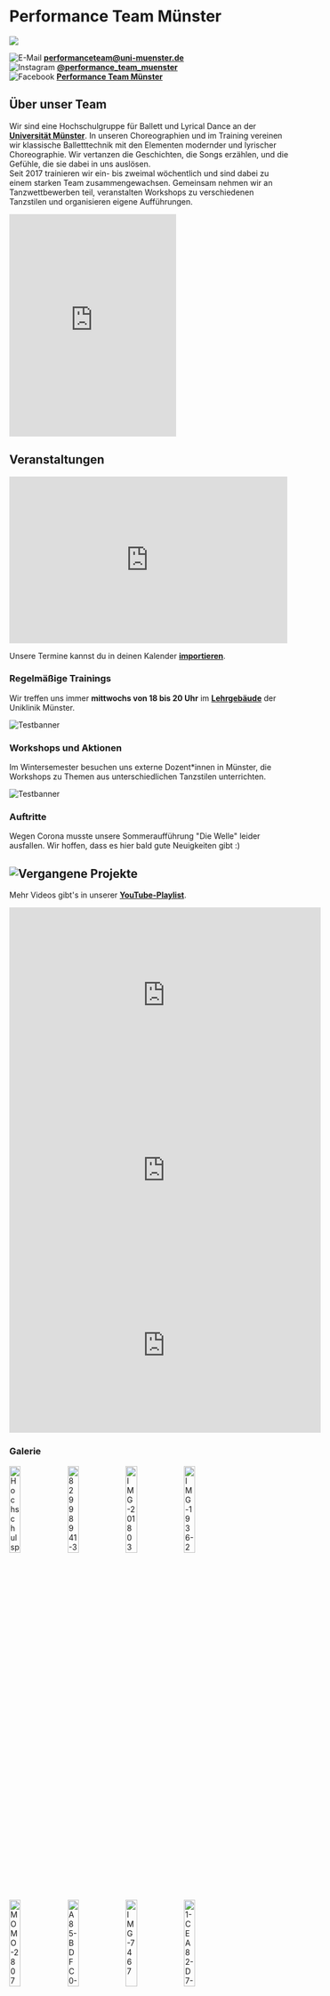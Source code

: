 # Performance Team Münster

![][logo]

![E-Mail][mailicon] **[performanceteam@uni-muenster.de][mail]**  
![Instagram][instaicon] **[@performance\_team\_muenster][instagram]**  
![Facebook][fbicon] **[Performance Team Münster][facebook]**

## Über unser Team
Wir sind eine Hochschulgruppe für Ballett und Lyrical Dance an der [**Universität Münster**][wwu]. In unseren Choreographien und im Training vereinen wir klassische Balletttechnik mit den Elementen modernder und lyrischer Choreographie. Wir vertanzen die Geschichten, die Songs erzählen, und die Gefühle, die sie dabei in uns auslösen.  
Seit 2017 trainieren wir ein- bis zweimal wöchentlich und sind dabei zu einem starken Team zusammengewachsen. Gemeinsam nehmen wir an Tanzwettbewerben teil, veranstalten Workshops zu verschiedenen Tanzstilen und organisieren eigene Aufführungen.

<iframe src="https://www.facebook.com/plugins/post.php?href=https%3A%2F%2Fwww.facebook.com%2F104566531110275%2Fphotos%2Fa.154322496134678%2F154322499468011%2F&show_text="false" height="400" style="border:none;overflow:auto" scrolling="yes" frameborder="0" allowTransparency="true" allow="encrypted-media"></iframe>

## Veranstaltungen

<iframe src="https://calendar.google.com/calendar/embed?height=400&amp;wkst=2&amp;bgcolor=%23ffffff&amp;ctz=Europe%2FBerlin&amp;src=cGJsOXJudDM4c2h2MTFhOGQxcDhxNDA0YWNAZ3JvdXAuY2FsZW5kYXIuZ29vZ2xlLmNvbQ&amp;color=%23E4C441&amp;showTitle=0&amp;showNav=1&amp;showDate=1&amp;showPrint=0&amp;showTabs=0&amp;showCalendars=0&amp;showTz=0" style="border-width:0" width="500" height="300" frameborder="0" scrolling="no"></iframe>

Unsere Termine kannst du in deinen Kalender [**importieren**](https://calendar.google.com/calendar/ical/pbl9rnt38shv11a8d1p8q404ac%40group.calendar.google.com/private-4d3bf9a42eefdcf076f25d1c1df39032/basic.ics).

### Regelmäßige Trainings
Wir treffen uns immer **mittwochs von 18 bis 20 Uhr** im [**Lehrgebäude**](https://goo.gl/maps/1WRbgN1Bch9C5h628) der Uniklinik Münster.

![Testbanner](https://i.ibb.co/KDL2DT0/Viele-Bilder-Banner-Breithellfreundlich.png)

### Workshops und Aktionen

Im Wintersemester besuchen uns externe Dozent\*innen in Münster, die Workshops zu Themen aus unterschiedlichen Tanzstilen unterrichten. 

![Testbanner](https://i.ibb.co/6wB2QWX/Viele-Bilder-Banner-Breitblaulila.png)

### Auftritte
Wegen Corona musste unsere Sommeraufführung "Die Welle" leider ausfallen. Wir hoffen, dass es hier bald gute Neuigkeiten gibt :)

## ![Vergangene Projekte](https://i.ibb.co/q9jp4PP/Vergangene-Projekte-Banner.png)

Mehr Videos gibt's in unserer [**YouTube-Playlist**](https://www.youtube.com/playlist?list=PLD8D9VXvxukrdZEMA4fiPyoTTfHrgyUfW).
<iframe width="560" height="315" src="https://www.youtube.com/embed/e_4C6dB5QzY" frameborder="0" allow="accelerometer; autoplay; clipboard-write; encrypted-media; gyroscope; picture-in-picture" allowfullscreen></iframe>

<iframe width="560" height="315" src="https://www.youtube.com/embed/WM4IdnF6_yY" frameborder="0" allow="accelerometer; autoplay; encrypted-media; gyroscope; picture-in-picture" allowfullscreen></iframe>

<iframe width="560" height="315" src="https://www.youtube.com/embed/G-6i1apTchA" frameborder="0" allow="accelerometer; autoplay; encrypted-media; gyroscope; picture-in-picture" allowfullscreen></iframe>

### Galerie

<a href="https://ibb.co/1zx9skF"><img src="https://i.ibb.co/1zx9skF/Hochschulsportschau-Mnster-2019-Performance-Team-Ballett-und-Lyrical-Dance.jpg" alt="Hochschulsportschau-Mnster-2019-Performance-Team-Ballett-und-Lyrical-Dance" border="0" width="20%"></a> <a href="https://ibb.co/5W5qKsY"><img src="https://i.ibb.co/5W5qKsY/82998941-3381463185204454-6056402056321695744-o.jpg" alt="82998941-3381463185204454-6056402056321695744-o" border="0" width="20%"></a> <a href="https://ibb.co/v1JzmQZ"><img src="https://i.ibb.co/v1JzmQZ/IMG-20180324-WA0003.jpg" alt="IMG-20180324-WA0003" border="0" width="20%"></a> <a href="https://ibb.co/dtWzmGR"><img src="https://i.ibb.co/dtWzmGR/IMG-1936-2.jpg" alt="IMG-1936-2" border="0" width="20%"></a> <a href="https://ibb.co/9V3Zh1h"><img src="https://i.ibb.co/9V3Zh1h/MOMO-28072018-217.jpg" alt="MOMO-28072018-217" border="0" width="20%"></a> <a href="https://ibb.co/423LzxX"><img src="https://i.ibb.co/423LzxX/A85-BDFC0-25-CF-48-A8-AA3-D-78-ADF510-B760.jpg" alt="A85-BDFC0-25-CF-48-A8-AA3-D-78-ADF510-B760" border="0" width="20%"></a> <a href="https://ibb.co/YL3VP39"><img src="https://i.ibb.co/YL3VP39/IMG-7467.jpg" alt="IMG-7467" border="0" width="20%"></a> <a href="https://ibb.co/wCSWdy2"><img src="https://i.ibb.co/wCSWdy2/1-CEA82-D7-267-E-45-B3-9-C19-76-F8444045-AC.jpg" alt="1-CEA82-D7-267-E-45-B3-9-C19-76-F8444045-AC" border="0" width="20%"></a> <a href="https://ibb.co/vPLKH2P"><img src="https://i.ibb.co/vPLKH2P/IMG-4528.jpg" alt="IMG-4528" border="0" width="20%"></a> <a href="https://ibb.co/q9C2HfS"><img src="https://i.ibb.co/q9C2HfS/IMG-2049.jpg" alt="IMG-2049" border="0" width="20%"></a>

## Mitmachen
Du kannst jederzeit in eins unserer Trainings schnuppern oder unsere Workshops besuchen.  
Um Teil unseres Teams und Mitglied der Hochschulgruppe zu werden, kannst du [**hier**](https://forms.gle/MDPibjD5nWFRdeWEA) ein Formular ausfüllen. Wenn du an der Universität Münster studierst, bist du dann Mitglied, als Nicht-Student\*in wirst du so Ehrenmitglied.

## Kollektion

In unserem [**Spreadshirt-Shop**](https://shop.spreadshirt.de/performance-team-muenster/) gibt es unsere selbstdesignten Team- und Tanz-Shirts.

<a href="https://ibb.co/mvCLkm7"><img src="https://i.ibb.co/mvCLkm7/IMG-4640.png" alt="IMG-4640" border="0" width="20%"></a> <a href="https://ibb.co/DKY4nBS"><img src="https://i.ibb.co/DKY4nBS/3a1b0393-4e7f-4509-b335-1911007b7fc1-2.jpg" alt="3a1b0393-4e7f-4509-b335-1911007b7fc1-2" border="0" width="20%"></a>

## Kontakt und Impressum

[Vorstand des Performance Teams](mailto:vorstand.performanceteam@uni-muenster.de):
- Yasemin Töre (Vorsitzende)
- Maike von Bobart (1. Stellvertretende Vorsitzende)
- Alina Griebel (2. Stellvertretende Vorsitzende)
- Marie-Therese Niemann (Schatzmeisterin)

![E-Mail][mailicon] **[performanceteam@uni-muenster.de][mail]**  
Überwasserstraße 31-33  
48143 Münster

[wwu]: https://wwu.de/
[logo]: https://i.imgur.com/Zv1LXxa.png
[mail]: mailto:performanceteam@uni-muenster.de
[instagram]: https://www.instagram.com/performance_team_muenster
[facebook]: https://www.facebook.com/Performance-Team-M%C3%BCnster-Ballett-und-Lyrical-Dance-10456653111027
[mailicon]: https://i.ibb.co/GVRfPdk/7-E7-F8386-14-C4-4632-B0-B7-338-A37227-E1-C.png ':size=20x15'
[fbicon]: https://i.ibb.co/8PHh8kR/1-DDA4-CC8-CADD-424-A-A49-E-141-B8-DD488-B0.png ':size=20x20'
[instaicon]: https://i.ibb.co/vkByGxG/F7-B7569-A-EBA1-4-ED9-8-D13-80-F9-FEC94116.png ':size=20x20'
